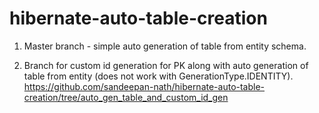 # hibernate-auto-table-creation

1. Master branch - simple auto generation of table from entity schema.

2. Branch for custom id generation for PK along with auto generation of table from entity (does not work with GenerationType.IDENTITY).
https://github.com/sandeepan-nath/hibernate-auto-table-creation/tree/auto_gen_table_and_custom_id_gen
